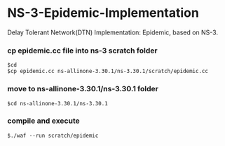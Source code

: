 # NS-3-Epidemic-Implementation
Delay Tolerant Network(DTN) Implementation: Epidemic, based on NS-3.

### cp epidemic.cc file into ns-3 scratch folder
```
$cd
$cp epidemic.cc ns-allinone-3.30.1/ns-3.30.1/scratch/epidemic.cc
```

### move to ns-allinone-3.30.1/ns-3.30.1 folder
```
$cd ns-allinone-3.30.1/ns-3.30.1
```

### compile and execute
```
$./waf --run scratch/epidemic
```
